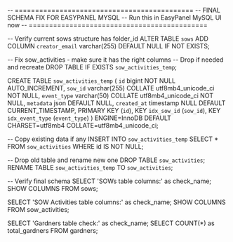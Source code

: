 -- ============================================
-- FINAL SCHEMA FIX FOR EASYPANEL MYSQL
-- Run this in EasyPanel MySQL UI now
-- ============================================

-- Verify current sows structure has folder_id
ALTER TABLE `sows` ADD COLUMN `creator_email` varchar(255) DEFAULT NULL IF NOT EXISTS;

-- Fix sow_activities - make sure it has the right columns
-- Drop if needed and recreate
DROP TABLE IF EXISTS `sow_activities_temp`;

CREATE TABLE `sow_activities_temp` (
  `id` bigint NOT NULL AUTO_INCREMENT,
  `sow_id` varchar(255) COLLATE utf8mb4_unicode_ci NOT NULL,
  `event_type` varchar(50) COLLATE utf8mb4_unicode_ci NOT NULL,
  `metadata` json DEFAULT NULL,
  `created_at` timestamp NULL DEFAULT CURRENT_TIMESTAMP,
  PRIMARY KEY (`id`),
  KEY `idx_sow_id` (`sow_id`),
  KEY `idx_event_type` (`event_type`)
) ENGINE=InnoDB DEFAULT CHARSET=utf8mb4 COLLATE=utf8mb4_unicode_ci;

-- Copy existing data if any
INSERT INTO `sow_activities_temp` SELECT * FROM `sow_activities` WHERE id IS NOT NULL;

-- Drop old table and rename new one
DROP TABLE `sow_activities`;
RENAME TABLE `sow_activities_temp` TO `sow_activities`;

-- Verify final schema
SELECT 'SOWs table columns:' as check_name;
SHOW COLUMNS FROM sows;

SELECT 'SOW Activities table columns:' as check_name;
SHOW COLUMNS FROM sow_activities;

SELECT 'Gardners table check:' as check_name;
SELECT COUNT(*) as total_gardners FROM gardners;
